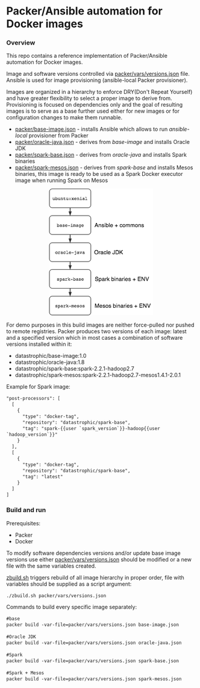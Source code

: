 # Packer/Ansible automation for Docker images
### Overview
This repo contains a reference implementation of Packer/Ansible automation for Docker images.

Image and software versions controlled via [packer/vars/versions.json](packer/vars/versions.json) file.
Ansible is used for image provisioning (ansible-local Packer provisioner).

Images are organized in a hierarchy to enforce DRY(Don't Repeat Yourself) and have greater flexibility
 to select a proper image to derive from. Provisioning is focused on dependencies only and the goal of resulting images is to serve as a base further used either for new images or for configuration changes to make them runnable.

 * [packer/base-image.json](packer/base-image.json) - installs Ansible which allows to run *ansible-local* provisioner from Packer
 * [packer/oracle-java.json](packer/oracle-java.json) - derives from _base-image_ and installs Oracle JDK
 * [packer/spark-base.json](packer/spark-base.json) - derives from _oracle-java_ and installs Spark binaries
 * [packer/spark-mesos.json](packer/spark-mesos.json) - derives from _spark-base_ and installs Mesos binaries, this image is ready to be used as a Spark Docker executor image when running Spark on Mesos

 <p align="center">
   <img src="images-hierarchy.png" alt="images hierarchy"/>
 </p>
 
For demo purposes in this build images are neither force-pulled nor pushed to remote registries. Packer produces two versions of each image: latest and a specified version which in most cases a combination of software versions installed within it:

- datastrophic/base-image:1.0
- datastrophic/oracle-java:1.8
- datastrophic/spark-base:spark-2.2.1-hadoop2.7
- datastrophic/spark-mesos:spark-2.2.1-hadoop2.7-mesos1.4.1-2.0.1

Example for Spark image:
```
"post-processors": [
  [
    {
      "type": "docker-tag",
      "repository": "datastrophic/spark-base",
      "tag": "spark-{{user `spark_version`}}-hadoop{{user `hadoop_version`}}"
    }
  ],
  [
    {
      "type": "docker-tag",
      "repository": "datastrophic/spark-base",
      "tag": "latest"
    }
  ]
]
```

### Build and run
Prerequisites:
  - Packer
  - Docker

To modify software dependencies versions and/or update base image versions use either [packer/vars/versions.json](packer/vars/versions.json) should be modified or a new file with the same variables created.

[zbuild.sh](zbuild.sh) triggers rebuild of all image hierarchy in proper order, file with variables should be supplied as a script argument:
```
./zbuild.sh packer/vars/versions.json
```

Commands to build every specific image separately:
```
#base
packer build -var-file=packer/vars/versions.json base-image.json

#Oracle JDK
packer build -var-file=packer/vars/versions.json oracle-java.json

#Spark
packer build -var-file=packer/vars/versions.json spark-base.json

#Spark + Mesos
packer build -var-file=packer/vars/versions.json spark-mesos.json
```
